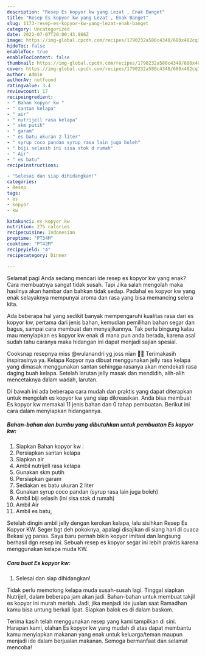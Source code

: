 ```yaml
---
description: "Resep Es kopyor kw yang Lezat , Enak Banget"
title: "Resep Es kopyor kw yang Lezat , Enak Banget"
slug: 1173-resep-es-kopyor-kw-yang-lezat-enak-banget
category: Uncategorized
date: 2022-07-07T20:00:43.866Z
image: https://img-global.cpcdn.com/recipes/1790232a580c4348/680x482cq70/es-kopyor-kw-foto-resep-utama.jpg
hideToc: false
enableToc: true
enableTocContent: false
thumbnail: https://img-global.cpcdn.com/recipes/1790232a580c4348/680x482cq70/es-kopyor-kw-foto-resep-utama.jpg
cover: https://img-global.cpcdn.com/recipes/1790232a580c4348/680x482cq70/es-kopyor-kw-foto-resep-utama.jpg
author: Admin
authorAv: notfound
ratingvalue: 3.4
reviewcount: 17
recipeingredient:
- " Bahan kopyor kw "
- " santan kelapa"
- " air"
- " nutrijell rasa kelapa"
- " skm putih"
- " garam"
- " es batu ukuran 2 liter"
- " syrup coco pandan syrup rasa lain juga boleh"
- " biji selasih ini sisa stok d rumah"
- " Air"
- " es batu"
recipeinstructions:

- "Selesai dan siap dihidangkan!"
categories:
- Resep
tags:
- es
- kopyor
- kw

katakunci: es kopyor kw 
nutrition: 275 calories
recipecuisine: Indonesian
preptime: "PT34M"
cooktime: "PT42M"
recipeyield: "4"
recipecategory: Dinner

---
```



Selamat pagi Anda sedang mencari ide resep es kopyor kw yang enak? Cara membuatnya sangat tidak susah. Tapi Jika salah mengolah maka hasilnya akan hambar dan bahkan tidak sedap. Padahal es kopyor kw yang enak selayaknya mempunyai aroma dan rasa yang bisa memancing selera kita.


Ada beberapa hal yang sedikit banyak mempengaruhi kualitas rasa dari es kopyor kw, pertama dari jenis bahan, kemudian pemilihan bahan segar dan bagus, sampai cara membuat dan menyajikannya. Tak perlu bingung kalau mau menyiapkan es kopyor kw enak di mana pun anda berada, karena asal sudah tahu caranya maka hidangan ini dapat menjadi sajian spesial.

Cooksnap resepnya miss @wulanandri yg joss nian 👍🏻 Terimakasih inspirasinya ya. Kelapa Kopyor nya dibuat menggunakan jelly rasa kelapa yang dimasak menggunakan santan sehingga rasanya akan mendekati rasa daging buah kelapa. Setelah larutan jelly masak dan mendidih, alih-alih mencetaknya dalam wadah, larutan.


Di bawah ini ada beberapa cara mudah dan praktis yang dapat diterapkan untuk mengolah es kopyor kw yang siap dikreasikan. Anda bisa membuat Es kopyor kw memakai 11 jenis bahan dan 0 tahap pembuatan. Berikut ini cara dalam menyiapkan hidangannya.

<!--inarticleads1-->

##### Bahan-bahan dan bumbu yang dibutuhkan untuk pembuatan Es kopyor kw:

1. Siapkan  Bahan kopyor kw :
1. Persiapkan  santan kelapa
1. Siapkan  air
1. Ambil  nutrijell rasa kelapa
1. Gunakan  skm putih
1. Persiapkan  garam
1. Sediakan  es batu ukuran 2 liter
1. Gunakan  syrup coco pandan (syrup rasa lain juga boleh)
1. Ambil  biji selasih (ini sisa stok d rumah)
1. Ambil  Air
1. Ambil  es batu,


Setelah dingin ambil jelly dengan kerokan kelapa, lalu sisihkan Resep Es Kopyor KW. Seger bgt deh pokoknya, apalagi disajikan di siang hari di cuaca Bekasi yg panas. Saya baru pernah bikin kopyor imitasi dan langsung berhasil dgn resep ini. Sebuah resep es kopyor segar ini lebih praktis karena menggunakan kelapa muda KW. 

<!--inarticleads2-->

##### Cara buat Es kopyor kw:


1. Selesai dan siap dihidangkan!

Tidak perlu memotong kelapa muda susah-susah lagi. Tinggal siapkan Nutrijell, dalam beberapa jam akan jadi. Bahan-bahan untuk membuat takjil es kopyor ini murah meriah. Jadi, jika menjadi ide jualan saat Ramadhan kamu bisa untung berkali lipat. Siapkan balok es di dalam baskom. 

Terima kasih telah menggunakan resep yang kami tampilkan di sini. Harapan kami, olahan Es kopyor kw yang mudah di atas dapat membantu kamu menyiapkan makanan yang enak untuk keluarga/teman maupun menjadi ide dalam berjualan makanan. Semoga bermanfaat dan selamat mencoba!
